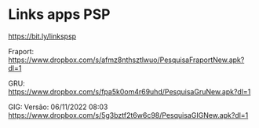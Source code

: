 # Links apps PSP
https://bit.ly/linkspsp

Fraport:
https://www.dropbox.com/s/afmz8nthsztlwuo/PesquisaFraportNew.apk?dl=1

GRU:
https://www.dropbox.com/s/fpa5k0om4r69uhd/PesquisaGruNew.apk?dl=1

GIG:
Versão: 06/11/2022 08:03
https://www.dropbox.com/s/5g3bztf2t6w6c98/PesquisaGIGNew.apk?dl=1



